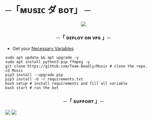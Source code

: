 # ─「ᴍᴜsɪᴄ ダ ʙᴏᴛ」 ─

<p align="center">
  <img src="https://te.legra.ph/file/1fe6ea0b46335debc49e6.jpg">
</p>

<h3 align="center">
   ─「 ᴅᴇᴘʟᴏʏ ᴏɴ ᴠᴘs  」─
</h3>

- Get your [Necessary Variables](https://github.com/Team-Deadly/Music/blob/main/sample.env)

```
sudo apt update && apt upgrade -y
sudo apt install python3-pip ffmpeg -y
git clone https://github.com/Team-Deadly/Music # clone the repo.
cd Music
pip3 install --upgrade pip
pip3 install -U -r requirements.txt
bash setup # install requirements and fill all variable
bash start # run the bot
```

<h3 align="center">

─「 sᴜᴩᴩᴏʀᴛ 」─
</h3>

<a href="https://t.me/TheDeadlyBots"><img src="https://img.shields.io/badge/Join-Support-blue.svg?style=for-the-badge&logo=Telegram"></a> <a href="https://t.me/TheBotUpdates"><img src="https://img.shields.io/badge/Join-Channel-blue.svg?style=for-the-badge&logo=Telegram"></a>
